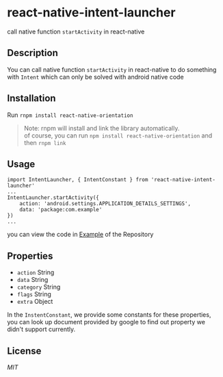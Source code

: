 # react-native-intent-launcher
call native function `startActivity` in react-native

## Description
You can call native function `startActivity` in react-native to do something with `Intent` which can only be solved with android native code

## Installation
Run `rnpm install react-native-orientation`
> Note: rnpm will install and link the library automatically.  
> of course, you can run `npm install react-native-orientation` and then `rnpm link`

## Usage
```
import IntentLauncher, { IntentConstant } from 'react-native-intent-launcher'
...
IntentLauncher.startActivity({
	action: 'android.settings.APPLICATION_DETAILS_SETTINGS',
	data: 'package:com.example'
})
...
```
you can view the code in [Example](https://github.com/Bob1993/react-native-intent-launcher/blob/master/Example/index.android.js) of the Repository

## Properties
* `action` String
* `data` String
* `category` String
* `flags` String
* `extra` Object

In the `InstentConstant`, we provide some constants for these properties, you can look up document provided by google to find out property we didn't support currently.

## License
*MIT*


